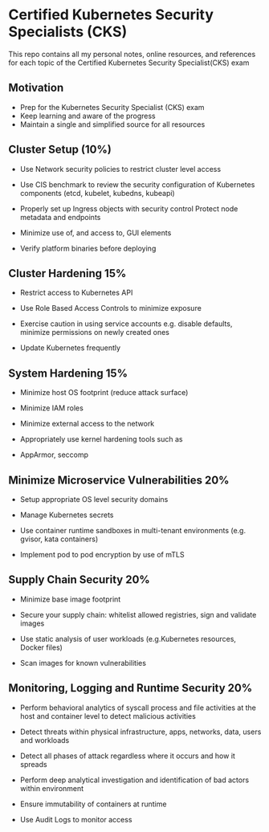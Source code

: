 # Certified Kubernetes Security Specialists (CKS) 

This repo contains all my personal notes, online resources, and references for each topic of the Certified Kubernetes Security Specialist(CKS) exam

## Motivation 
 
 * Prep for the Kubernetes Security Specialist (CKS) exam
 * Keep learning and aware of the progress
 * Maintain a single and simplified source for all resources
  

## Cluster Setup (10%)

* Use Network security policies to restrict cluster level access

* Use CIS benchmark to review the security configuration of Kubernetes components (etcd, kubelet, kubedns, kubeapi)

*   Properly set up Ingress objects with security control
Protect node metadata and endpoints

* Minimize use of, and access to, GUI elements

* Verify platform binaries before deploying

## Cluster Hardening 15%

* Restrict access to Kubernetes API

* Use Role Based Access Controls to minimize exposure

* Exercise caution in using service accounts e.g. disable defaults, minimize permissions on newly created ones

* Update Kubernetes frequently

## System Hardening 15%

* Minimize host OS footprint (reduce attack surface)

* Minimize IAM roles

* Minimize external access to the network

* Appropriately use kernel hardening tools such as  

* AppArmor, seccomp

## Minimize Microservice Vulnerabilities 20%

* Setup appropriate OS level security domains

* Manage Kubernetes secrets

* Use container runtime sandboxes in multi-tenant environments (e.g. gvisor, kata containers)

* Implement pod to pod encryption by use of mTLS

## Supply Chain Security 20%

* Minimize base image footprint

* Secure your supply chain: whitelist allowed registries, sign and validate images

* Use static analysis of user workloads (e.g.Kubernetes resources, Docker files)

* Scan images for known vulnerabilities

## Monitoring, Logging and Runtime Security 20%

* Perform behavioral analytics of syscall process and file activities at the host and container level to detect malicious activities

* Detect threats within physical infrastructure, apps, networks, data, users and workloads

* Detect all phases of attack regardless where it occurs and how it spreads

* Perform deep analytical investigation and identification of bad actors within environment

* Ensure immutability of containers at runtime

* Use Audit Logs to monitor access
